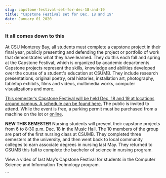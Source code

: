 ```yaml
---
slug: capstone-festival-set-for-dec-18-and-19
title: "Capstone Festival set for Dec. 18 and 19"
date: January 01 2020
---
```


 
<h3>It all comes down to this</h3>
<p>
  At CSU Monterey Bay, all students must complete a capstone project in their
  final year, publicly presenting and defending the project or portfolio of work
  that demonstrates what they have learned. They do this each fall and spring at
  the Capstone Festival, which is organized by academic departments. Capstone
  projects represent the skills, knowledge and abilities developed over the
  course of a student's education at CSUMB. They include research presentations,
  original poetry, oral histories, installation art, photography, tabletop
  exhibits, films and videos, multimedia works, computer visualizations and
  more.
</p>
<p>
  <a href="https://capstonefestival.csumb.edu"
    >This semester’s Capstone Festival will be held Dec. 18 and 19 at locations
    around campus. A schedule can be found here.</a
  >
  The public is invited to attend. While the event is free, a parking permit
  must be purchased from a machine on the lot or
  <a href="https://parking.csumb.edu/buy-permit">online</a>.
</p>
<p>
  <strong>NEW THIS SEMESTER</strong> Nursing students will present their
  capstone projects from 6 to 8:30 p.m. Dec. 18 in the Music Hall. The 10
  members of the group are part of the first nursing class at CSUMB. They
  completed three semesters at the university, and then went back to local
  community colleges to earn associate degrees in nursing last May. They
  returned to CSUMB this fall to complete the bachelor of science in nursing
  program.
</p>
<p>
  View a video of last May’s Capstone Festival for students in the Computer
  Science and Information Technology program.
</p>
<p></p>
```
